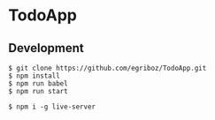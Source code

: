 # TodoApp

## Development

```
$ git clone https://github.com/egriboz/TodoApp.git
$ npm install
$ npm run babel
$ npm run start

$ npm i -g live-server

```
